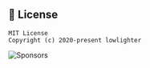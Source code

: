 ## 📜 License

```
MIT License
Copyright (c) 2020-present lowlighter
```

![Sponsors](https://github.com/jaderdias/metrics/blob/examples/metrics.sponsors.svg)
